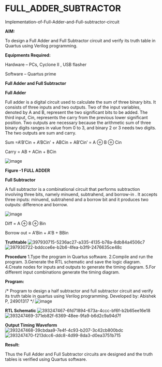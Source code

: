 # FULL_ADDER_SUBTRACTOR

Implementation-of-Full-Adder-and-Full-subtractor-circuit

**AIM:**

To design a Full Adder and Full Subtractor circuit and verify its truth table in Quartus using Verilog programming.

**Equipments Required:**

Hardware – PCs, Cyclone II , USB flasher

Software – Quartus prime

**Full Adder and Full Subtractor**

**Full Adder**

Full adder is a digital circuit used to calculate the sum of three binary bits. It consists of three inputs and two outputs. Two of the input variables, denoted by A and B, represent the two significant bits to be added. The third input, Cin, represents the carry from the previous lower significant position. Two outputs are necessary because the arithmetic sum of three binary digits ranges in value from 0 to 3, and binary 2 or 3 needs two digits. The two outputs are sum and carry.

Sum =A’B’Cin + A’BCin’ + ABCin + AB’Cin’ = A ⊕ B ⊕ Cin 

Carry = AB + ACin + BCin

![image](https://github.com/naavaneetha/FULL_ADDER_SUBTRACTOR/assets/154305477/0f30ba51-5ffb-4198-845f-18e054f675e7)

**Figure -1 FULL ADDER**

**Full Subtractor**

A full subtractor is a combinational circuit that performs subtraction involving three bits, namely minuend, subtrahend, and borrow-in . It accepts three inputs: minuend, subtrahend and a borrow bit and it produces two outputs: difference and borrow.

![image](https://github.com/naavaneetha/FULL_ADDER_SUBTRACTOR/assets/154305477/02b24f51-ab51-4304-9ad6-7b81ffc1ead5)

Diff = A ⊕ B ⊕ Bin 

Borrow out = A'Bin + A'B + BBin

**Truthtable**
![397930715-5236ac27-a335-4135-b78a-8db84a4506c7](https://github.com/user-attachments/assets/e7a18841-9549-45be-8356-7eff458fdfc0)
![397930722-bddcce6e-b2b6-4fea-b3f9-2476635ce48c](https://github.com/user-attachments/assets/36f1d1ff-080c-4a70-9a6a-e568a8ffbf3e)

**Procedure**
1.Type the program in Quartus software.
2.Compile and run the program.
3.Generate the RTL schematic and save the logic diagram.
4.Create nodes for inputs and outputs to generate the timing diagram.
5.For different input combinations generate the timing diagram.

**Program:**

/* Program to design a half subtractor and full subtractor circuit and verify its truth table in quartus using Verilog programming. Developed by: Abishek P, 24901317
*/
![image](https://github.com/user-attachments/assets/4fee9747-ecbd-47f4-bd69-ae20cedc8862)


**RTL Schematic**
![393247467-6fd71894-673a-4ccc-bf6f-b2b65ee16e18](https://github.com/user-attachments/assets/e57320ad-9a16-45b1-8965-947320c0e21f)
![393247469-371eb82f-6369-48ee-9fa9-b6d2c9a94d7f](https://github.com/user-attachments/assets/3ac85b84-1c83-4ff0-a898-f977eb0828e8)

**Output Timing Waveform**
![393247468-39cbdaa9-7e4f-4c93-b207-3c42cb800bdc](https://github.com/user-attachments/assets/6110cc3d-3062-4bfe-b703-48c9a57053c8)
![393247470-f213dcc6-ddc8-4d99-8da3-d0ea3751b715](https://github.com/user-attachments/assets/ebcee85e-d5aa-4302-947c-5ee2f68a40ee)

**Result:**

Thus the Full Adder and Full Subtractor circuits are designed and the truth tables is verified using Quartus software.



